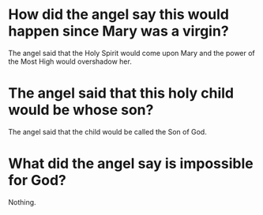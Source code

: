 # How did the angel say this would happen since Mary was a virgin?

The angel said that the Holy Spirit would come upon Mary and the power of the Most High would overshadow her.

# The angel said that this holy child would be whose son?

The angel said that the child would be called the Son of God.

# What did the angel say is impossible for God?

Nothing.
